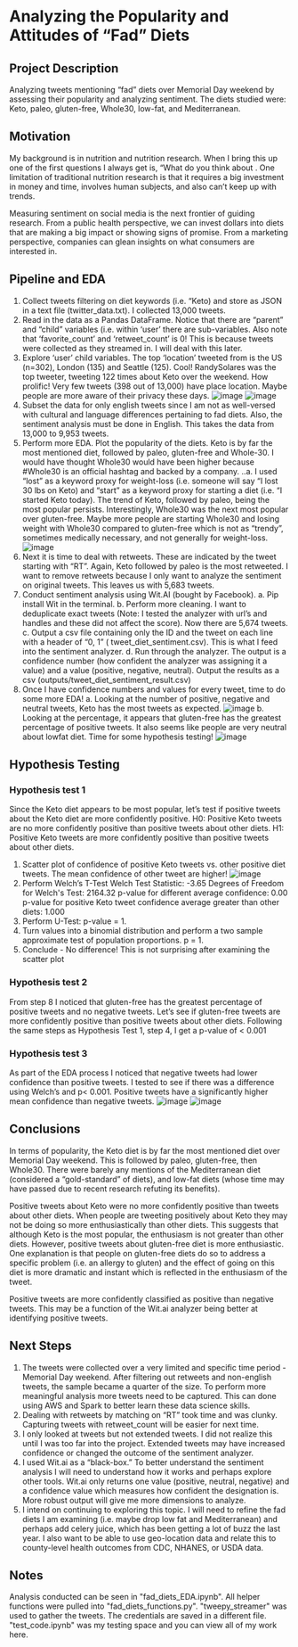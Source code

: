 # Analyzing the Popularity and Attitudes of “Fad” Diets

## Project Description
Analyzing tweets mentioning “fad” diets over Memorial Day weekend by assessing their popularity and analyzing sentiment. The diets studied were: Keto, paleo, gluten-free, Whole30, low-fat, and Mediterranean.

## Motivation
My background is in nutrition and nutrition research. When I bring this up one of the first questions I always get is, “What do you think about <insert fad diet>. One limitation of traditional nutrition research is that it requires a big investment in money and time, involves human subjects, and also can’t keep up with trends.

Measuring sentiment on social media is the next frontier of guiding research. From a public health perspective, we can invest dollars into diets that are making a big impact or showing signs of promise. From a marketing perspective, companies can glean insights on what consumers are interested in.

## Pipeline and EDA
1. Collect tweets filtering on diet keywords (i.e. “Keto) and store as JSON in a text file (twitter_data.txt). I collected 13,000 tweets.
2. Read in the data as a Pandas DataFrame. Notice that there are “parent” and “child” variables (i.e. within ‘user’ there are sub-variables. Also note that ‘favorite_count’ and ‘retweet_count’ is 0! This is because tweets were collected as they streamed in. I will deal with this later.
3. Explore ‘user’ child variables. The top ‘location’ tweeted from is the US (n=302), London (135) and Seattle (125). Cool! RandySolares was the top tweeter, tweeting 122 times about Keto over the weekend. How prolific! Very few tweets (398 out of 13,000) have place location. Maybe people are more aware of their privacy these days.
![image](images/top_locations.png)
![image](images/top_users.png)
4. Subset the data for only english tweets since I am not as well-versed with cultural and language differences pertaining to fad diets. Also, the sentiment analysis must be done in English. This takes the data from 13,000 to 9,953 tweets.
5. Perform more EDA. Plot the popularity of the diets. Keto is by far the most mentioned diet, followed by paleo, gluten-free and Whole-30. I would have thought Whole30 would have been higher because #Whole30 is an official hashtag and backed by a company.
..a. I used “lost” as a keyword proxy for weight-loss (i.e. someone will say “I lost 30 lbs on Keto) and “start” as a keyword proxy for starting a diet (i.e. “I started Keto today). The trend of Keto, followed by paleo, being the most popular persists. Interestingly, Whole30 was the next most popular over gluten-free. Maybe more people are starting Whole30 and losing weight with Whole30 compared to gluten-free which is not as “trendy”, sometimes medically necessary, and not generally for weight-loss.
![image](images/Popularity_of_fad_diets.png)
6. Next it is time to deal with retweets. These are indicated by the tweet starting with “RT”. Again, Keto followed by paleo is the most retweeted. I want to remove retweets because I only want to analyze the sentiment on original tweets. This leaves us with 5,683 tweets.
7. Conduct sentiment analysis using Wit.AI (bought by Facebook).
    a. Pip install Wit in the terminal.
    b. Perform more cleaning. I want to deduplicate exact tweets (Note: I tested the analyzer with url’s and handles and these did not affect the score). Now there are 5,674 tweets.
    c. Output a csv file containing only the ID and the tweet on each line with a header of “0, 1” ( tweet_diet_sentiment.csv). This is what I feed into the sentiment analyzer.
    d. Run through the analyzer. The output is a confidence number (how confident the analyzer was assigning it a value) and a value (positive, negative, neutral). Output the results as a csv (outputs/tweet_diet_sentiment_result.csv)
7. Once I have confidence numbers and values for every tweet, time to do some more EDA!
    a. Looking at the number of positive, negative and neutral tweets, Keto has the most tweets as expected.
![image](images/Keto_diet_sentiment.png)
    b. Looking at the percentage, it appears that gluten-free has the greatest percentage of positive tweets. It also seems like people are very neutral about lowfat diet. Time for some hypothesis testing!
![image](images/Percent_Values_Tweets_by_Diet.png)

## Hypothesis Testing
### Hypothesis test 1
Since the Keto diet appears to be most popular, let’s test if positive tweets about the Keto diet are more confidently positive. H0: Positive Keto tweets are no more confidently positive than positive tweets about other diets. H1: Positive Keto tweets are more confidently positive than positive tweets about other diets.
1. Scatter plot of confidence of positive Keto tweets vs. other positive diet tweets. The mean confidence of other tweet are higher!
![image](images/Confidence_of_Pos_Keto.png)
2. Perform Welch’s T-Test
Welch Test Statistic: -3.65
Degrees of Freedom for Welch's Test: 2164.32
p-value for different average confidence: 0.00
p-value for positive Keto tweet confidence average greater than other diets: 1.000
3. Perform U-Test: p-value = 1.
4. Turn values into a binomial distribution and perform a two sample approximate test of population proportions. p = 1.
5. Conclude - No difference! This is not surprising after examining the scatter plot

### Hypothesis test 2
From step 8 I noticed that gluten-free has the greatest percentage of positive tweets and no negative tweets. Let’s see if gluten-free tweets are more confidently positive than positive tweets about other diets. Following the same steps as Hypothesis Test 1, step 4, I get a p-value of < 0.001

### Hypothesis test 3
As part of the EDA process I noticed that negative tweets had lower confidence than positive tweets. I tested to see if there was a difference using Welch’s and p< 0.001. Positive tweets have a significantly higher mean confidence than negative tweets.
![image](images/Confidence_box_plots.png)
![image](images/Confidence_of_Pos.png)


## Conclusions
In terms of popularity, the Keto diet is by far the most mentioned diet over Memorial Day weekend. This is followed by paleo, gluten-free, then Whole30. There were barely any mentions of the Mediterranean diet (considered a “gold-standard” of diets), and low-fat diets (whose time may have passed due to recent research refuting its benefits).

Positive tweets about Keto were no more confidently positive than tweets about other diets. When people are tweeting positively about Keto they may not be doing so more enthusiastically than other diets. This suggests that although Keto is the most popular, the enthusiasm is not greater than other diets. However, positive tweets about gluten-free diet is more enthusiastic. One explanation is that people on gluten-free diets do so to address a specific problem (i.e. an allergy to gluten) and the effect of going on this diet is more dramatic and instant which is reflected in the enthusiasm of the tweet.

Positive tweets are more confidently classified as positive than negative tweets. This may be a function of the Wit.ai analyzer being better at identifying positive tweets.

## Next Steps
1. The tweets were collected over a very limited and specific time period - Memorial Day weekend. After filtering out retweets and non-english tweets, the sample became a quarter of the size. To perform more meaningful analysis more tweets need to be captured. This can done using AWS and Spark to better learn these data science skills.  
2. Dealing with retweets by matching on “RT” took time and was clunky. Capturing tweets with retweet_count will be easier for next time.
3. I only looked at tweets but not extended tweets. I did not realize this until I was too far into the project. Extended tweets may have increased confidence or changed the outcome of the sentiment analyzer.
4. I used Wit.ai as a “black-box.” To better understand the sentiment analysis I will need to understand how it works and perhaps explore other tools. Wit.ai only returns one value (positive, neutral, negative) and a confidence value which measures how confident the designation is.  More robust output will give me more dimensions to analyze.
5. I intend on continuing to exploring this topic. I will need to refine the fad diets I am examining (i.e. maybe drop low fat and Mediterranean) and perhaps add celery juice, which has been getting a lot of buzz the last year. I also want to be able to use geo-location data and relate this to county-level health outcomes from CDC, NHANES, or USDA data.

## Notes
Analysis conducted can be seen in "fad_diets_EDA.ipynb". All helper functions were pulled into "fad_diets_functions.py". "tweepy_streamer" was used to gather the tweets. The credentials are saved in a different file. "test_code.ipynb" was my testing space and you can view all of my work here.
